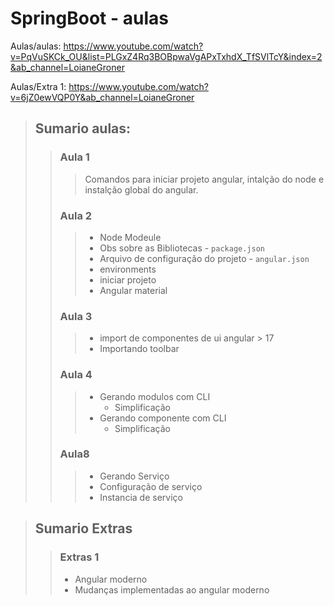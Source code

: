 # SpringBoot - aulas

Aulas/aulas: https://www.youtube.com/watch?v=PqVuSKCk_OU&list=PLGxZ4Rq3BOBpwaVgAPxTxhdX_TfSVlTcY&index=2&ab_channel=LoianeGroner

Aulas/Extra 1: https://www.youtube.com/watch?v=6jZ0ewVQP0Y&ab_channel=LoianeGroner

> ## Sumario aulas: 
>> ### Aula 1
>>> Comandos para iniciar projeto angular, intalção do node e instalção global do angular.
>> ### Aula 2
>>> - Node Modeule
>>> - Obs sobre as Bibliotecas - `package.json`
>>> - Arquivo de configuração do projeto - `angular.json`
>>> - environments
>>> - iniciar projeto
>>> - Angular material
>> ### Aula 3
>>> - import de componentes de ui angular > 17 
>>> - Importando toolbar
>> ### Aula 4
>>> - Gerando modulos com CLI
>>>   - Simplificação
>>> - Gerando componente com CLI
>>>   - Simplificação
>> ### Aula8
>>> - Gerando Serviço
>>> - Configuração de serviço
>>> - Instancia de serviço

> ## Sumario Extras
>> ### Extras 1
>> - Angular moderno
>> - Mudanças implementadas ao angular moderno
